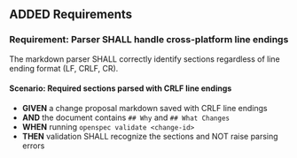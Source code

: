 ## ADDED Requirements
### Requirement: Parser SHALL handle cross-platform line endings
The markdown parser SHALL correctly identify sections regardless of line ending format (LF, CRLF, CR).

#### Scenario: Required sections parsed with CRLF line endings
- **GIVEN** a change proposal markdown saved with CRLF line endings
- **AND** the document contains `## Why` and `## What Changes`
- **WHEN** running `openspec validate <change-id>`
- **THEN** validation SHALL recognize the sections and NOT raise parsing errors
